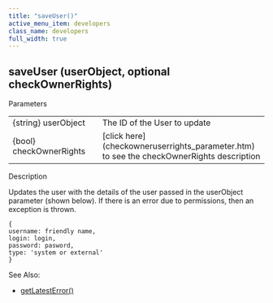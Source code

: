 ```yaml
---
title: "saveUser()"
active_menu_item: developers
class_name: developers
full_width: true
---
```



## saveUser (userObject, optional checkOwnerRights)

Parameters

<table>
<tr>
<td width="183">
{string} userObject

</td>
<td width="15">
</td>
<td width="682">
The ID of the User to update

</td>
</tr>
<tr>
<td width="183">
{bool} checkOwnerRights

</td>
<td width="15">
</td>
<td width="682">
[click here](checkowneruserrights_parameter.htm) to see the checkOwnerRights description

</td>
</tr>
</table>

Description

Updates the user with the details of the user passed in the userObject parameter (shown below). If there is an error due to permissions, then an exception is thrown.

    {
    username: friendly name,
    login: login,
    password: pasword,
    type: 'system or external'
    }
   

See Also:

 - [getLatestError()](../../ssj-object/miscellaneous/getlatesterror.htm)

